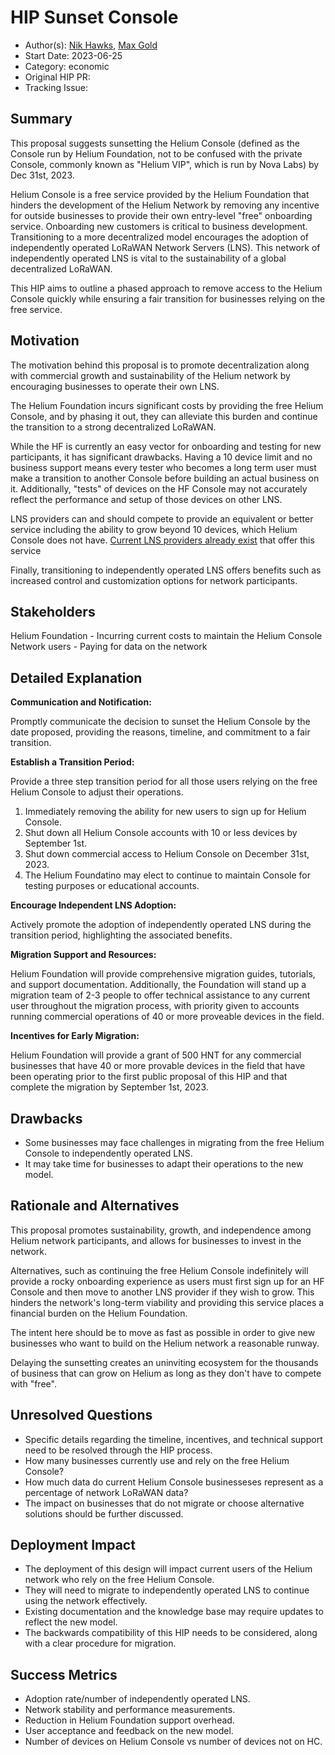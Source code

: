 # HIP Sunset Console

- Author(s): [Nik Hawks](https://github.com/gristlekinginc), [Max Gold](https://github.com/maxgold91)
- Start Date: 2023-06-25
- Category: economic
- Original HIP PR: <!-- leave this empty; maintainer will fill in ID of this pull request -->
- Tracking Issue: <!-- leave this empty; maintainer will create a discussion issue -->

## Summary

This proposal suggests sunsetting the Helium Console (defined as the Console run by Helium Foundation, not to be confused with the private Console, commonly known as "Helium VIP", which is run by Nova Labs) by Dec 31st, 2023.  

Helium Console is a free service provided by the Helium Foundation that hinders the development of the Helium Network by removing any incentive for outside businesses to provide their own entry-level "free" onboarding service.  Onboarding new customers is critical to business development.  Transitioning to a more decentralized model encourages the adoption of independently operated LoRaWAN Network Servers (LNS). This network of independently operated LNS is vital to the sustainability of a global decentralized LoRaWAN.

This HIP aims to outline a phased approach to remove access to the Helium Console quickly while ensuring a fair transition for businesses relying on the free service.

## Motivation

The motivation behind this proposal is to promote decentralization along with commercial growth and sustainability of the Helium network by encouraging businesses to operate their own LNS. 

The Helium Foundation incurs significant costs by providing the free Helium Console, and by phasing it out, they can alleviate this burden and continue the transition to a strong decentralized LoRaWAN. 

While the HF is currently an easy vector for onboarding and testing for new participants, it has significant drawbacks.  Having a 10 device limit and no business support means every tester who becomes a long term user must make a transition to another Console before building an actual business on it. Additionally, "tests" of devices on the HF Console may not accurately reflect the performance and setup of those devices on other LNS. 

LNS providers can and should compete to provide an equivalent or better service including the ability to grow beyond 10 devices, which Helium Console does not have.  [Current LNS providers already exist](https://console.meteoscientific.com/front/) that offer this service

Finally, transitioning to independently operated LNS offers benefits such as increased control and customization options for network participants.

## Stakeholders

Helium Foundation - Incurring current costs to maintain the Helium Console
Network users - Paying for data on the network

## Detailed Explanation

**Communication and Notification:** 

Promptly communicate the decision to sunset the Helium Console by the date proposed, providing the reasons, timeline, and commitment to a fair transition.

**Establish a Transition Period:** 

Provide a three step transition period for all those users relying on the free Helium Console to adjust their operations.

1. Immediately removing the ability for new users to sign up for Helium Console.  
2. Shut down all Helium Console accounts with 10 or less devices by September 1st.
3. Shut down commercial access to Helium Console on December 31st, 2023.
4. The Helium Foundatino may elect to continue to maintain Console for testing purposes or educational accounts.

**Encourage Independent LNS Adoption:** 

Actively promote the adoption of independently operated LNS during the transition period, highlighting the associated benefits.

**Migration Support and Resources:**

Helium Foundation will provide comprehensive migration guides, tutorials, and support documentation. Additionally, the Foundation will stand up a migration team of 2-3 people to offer technical assistance to any current user throughout the migration process, with priority given to accounts running commercial operations of 40 or more proveable devices in the field.

**Incentives for Early Migration:** 

Helium Foundation will provide a grant of 500 HNT for any commercial  businesses that have 40 or more provable devices in the field that have been operating prior to the first public proposal of this HIP and that complete the migration by September 1st, 2023.

## Drawbacks

- Some businesses may face challenges in migrating from the free Helium Console to independently operated LNS.
- It may take time for businesses to adapt their operations to the new model.

## Rationale and Alternatives

This proposal promotes sustainability, growth, and independence among Helium network participants, and allows for businesses to invest in the network. 

Alternatives, such as continuing the free Helium Console indefinitely will provide a rocky onboarding experience as users must first sign up for an HF Console and then move to another LNS provider if they wish to grow.  This hinders the network's long-term viability and providing this service places a financial burden on the Helium Foundation.

The intent here should be to move as fast as possible in order to give new businesses who want to build on the Helium network a reasonable runway. 

Delaying the sunsetting creates an uninviting ecosystem for the thousands of business that can grow on Helium as long as they don't have to compete with "free".

## Unresolved Questions

- Specific details regarding the timeline, incentives, and technical support need to be resolved through the HIP process.
- How many businesses currently use and rely on the free Helium Console?  
- How much data do current Helium Console businesseses represent as a percentage of network LoRaWAN data?
- The impact on businesses that do not migrate or choose alternative solutions should be further discussed.

## Deployment Impact

- The deployment of this design will impact current users of the Helium network who rely on the free Helium Console. 
- They will need to migrate to independently operated LNS to continue using the network effectively. 
- Existing documentation and the knowledge base may require updates to reflect the new model. 
- The backwards compatibility of this HIP needs to be considered, along with a clear procedure for migration.

## Success Metrics

- Adoption rate/number of independently operated LNS.
- Network stability and performance measurements.
- Reduction in Helium Foundation support overhead.
- User acceptance and feedback on the new model.
- Number of devices on Helium Console vs number of devices not on HC.
